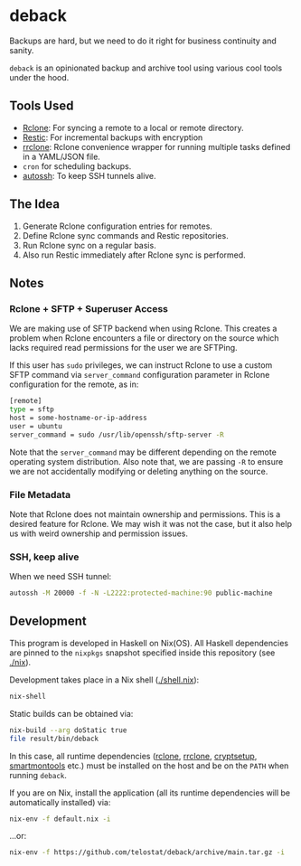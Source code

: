# deback

Backups are hard, but we need to do it right for business continuity
and sanity.

`deback` is an opinionated backup and archive tool using various cool tools
under the hood.

## Tools Used

- [Rclone](https://rclone.org/): For syncing a remote to a local or remote
  directory.
- [Restic](https://restic.net/): For incremental backups with encryption
- [rrclone](https://github.com/telostat/rrclone): Rclone convenience wrapper for
  running multiple tasks defined in a YAML/JSON file.
- `cron` for scheduling backups.
- [autossh](https://www.harding.motd.ca/autossh/): To keep SSH tunnels alive.

## The Idea

1. Generate Rclone configuration entries for remotes.
2. Define Rclone sync commands and Restic repositories.
3. Run Rclone sync on a regular basis.
4. Also run Restic immediately after Rclone sync is performed.

## Notes

### Rclone + SFTP + Superuser Access

We are making use of SFTP backend when using Rclone. This creates a
problem when Rclone encounters a file or directory on the source which
lacks required read permissions for the user we are SFTPing.

If this user has `sudo` privileges, we can instruct Rclone to use a
custom SFTP command via `server_command` configuration parameter in
Rclone configuration for the remote, as in:

```sh
[remote]
type = sftp
host = some-hostname-or-ip-address
user = ubuntu
server_command = sudo /usr/lib/openssh/sftp-server -R
```

Note that the `server_command` may be different depending on the
remote operating system distribution. Also note that, we are passing
`-R` to ensure we are not accidentally modifying or deleting anything
on the source.

### File Metadata

Note that Rclone does not maintain ownership and permissions. This is
a desired feature for Rclone. We may wish it was not the case, but it
also help us with weird ownership and permission issues.

### SSH, keep alive

When we need SSH tunnel:

```sh
autossh -M 20000 -f -N -L2222:protected-machine:90 public-machine
```

## Development

This program is developed in Haskell on Nix(OS). All Haskell dependencies are
pinned to the `nixpkgs` snapshot specified inside this repository (see
[./nix](./nix)).

Development takes place in a Nix shell ([./shell.nix](./shell.nix)):

```sh
nix-shell
```

Static builds can be obtained via:

```sh
nix-build --arg doStatic true
file result/bin/deback
```

In this case, all runtime dependencies ([rclone](https://rclone.org/),
[rrclone](https://github.com/telostat/rrclone),
[cryptsetup](https://gitlab.com/cryptsetup/cryptsetup),
[smartmontools](https://www.smartmontools.org/) etc.) must be installed on the
host and be on the `PATH` when running `deback`.

If you are on Nix, install the application (all its runtime dependencies will be
automatically installed) via:

```sh
nix-env -f default.nix -i
```

...or:

```sh
nix-env -f https://github.com/telostat/deback/archive/main.tar.gz -i
```
